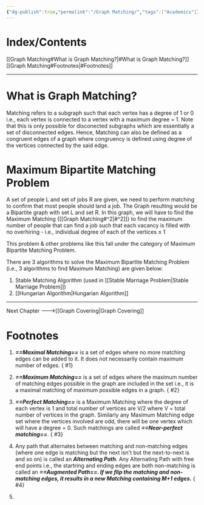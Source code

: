 ```yaml
---
{"dg-publish":true,"permalink":"/Graph Matching/","tags":["Academics"]}
---
```


# Index/Contents
[[Graph Matching#What is Graph Matching?\|#What is Graph Matching?]]
[[Graph Matching#Footnotes\|#Footnotes]]

-----
# What is Graph Matching?
Matching refers to a subgraph such that each vertex has a degree of 1 or 0 i.e., each vertex is connected to a vertex with a maximum degree = 1.
Note that this is only possible for disconected subgraphs which are essentially a set of disconnected edges.
Hence, Matching can also be defined as a congruent edges of a graph where congruency is defined using degree of the vertices connected by the said edge.

# Maximum Bipartite Matching Problem
A set of people L and set of jobs R are given, we need to perform matching to confirm that most people should land a job. The Graph resulting would be a Bipartite graph with set L and set R. 
In this graph, we will have to find the Maximum Matching {[[Graph Matching#^2\|#^2]]} to find the maximum number of people that can find a job such that each vacancy is filled with no overhiring - i.e., individual degree of each of the vertices $\leq$ 1

This problem & other problems like this fall under the category of Maximum Bipartite Matching Problem.

There are 3 algorithms to solve the Maximum Bipartite Matching Problem (i.e., 3 algorithms to find Maximum Matching) are given below:
1. Stable Matching Algorithm (used in [[Stable Marriage Problem\|Stable Marriage Problem]])
2. [[Hungarian Algorithm\|Hungarian Algorithm]]



---
Next Chapter --->[[Graph Covering\|Graph Covering]]
# Footnotes
1. ***==Maximal Matching==*** is a set of edges where no more matching edges can be added to it. It does not necessarily contain maximum number of edges.
{ #1}

2. ***==Maximum Matching==*** is a set of edges where the maximum number of matching edges possible in the graph are included in the set i.e., it is a maximal matching of maximum possible edges in a graph.
{ #2}

3. ***==Perfect Matching==*** is a Maximum Matching where the degree of each vertex is 1 and total number of vertices are V/2 where V = total number of vertices in the graph. Similarly any Maximum Matching edge set where the vertices involved are odd, there will be one vertex which will have a degree = 0. Such matchings are called ***==Near-perfect matching==***.
{ #3}

4. Any path that alternates between matching and non-matching edges (where one edge is matching but the next isn't but the next-to-next is and so on) is called an ***Alternating Path***. Any Alternating Path with free end points i.e., the startring and ending edges are both non-matching is called an ***==Augmented Path==. If we flip the matching and non-matching edges, it results in a new Matching containing M+1 edges.***
{ #4}

5. 


